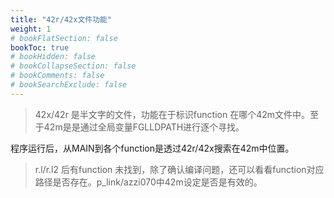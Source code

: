 ```yaml
---
title: "42r/42x文件功能"
weight: 1
# bookFlatSection: false
bookToc: true
# bookHidden: false
# bookCollapseSection: false
# bookComments: false
# bookSearchExclude: false
---
```


> 42x/42r 是半文字的文件，功能在于标识function 在哪个42m文件中。至于42m是是通过全局变量FGLLDPATH进行逐个寻找。

程序运行后，从MAIN到各个function是透过42r/42x搜索在42m中位置。

> r.l/r.l2 后有function 未找到，除了确认编译问题，还可以看看function对应路径是否存在。p_link/azzi070中42m设定是否是有效的。
